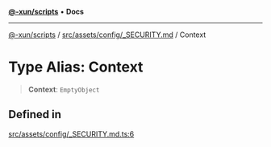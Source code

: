 [**@-xun/scripts**](../../../../../README.md) • **Docs**

***

[@-xun/scripts](../../../../../README.md) / [src/assets/config/\_SECURITY.md](../README.md) / Context

# Type Alias: Context

> **Context**: `EmptyObject`

## Defined in

[src/assets/config/\_SECURITY.md.ts:6](https://github.com/Xunnamius/xscripts/blob/f84693679e326b03b40dc7577e79e1f4160b286e/src/assets/config/_SECURITY.md.ts#L6)
